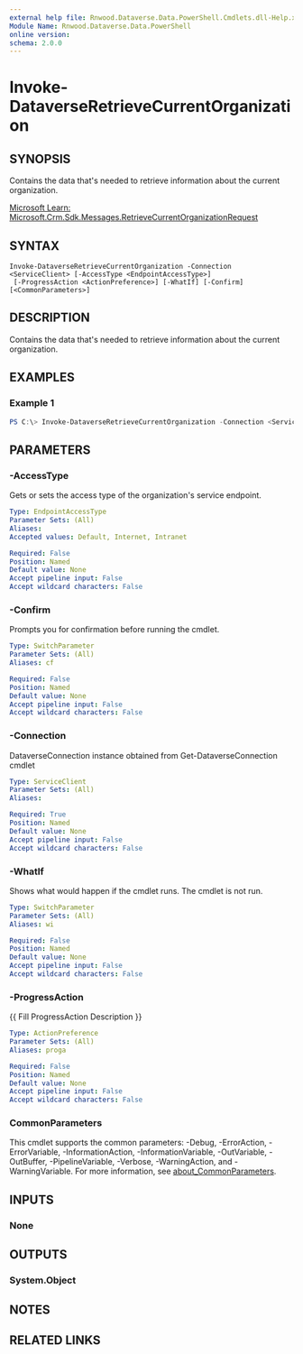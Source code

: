 ```yaml
---
external help file: Rnwood.Dataverse.Data.PowerShell.Cmdlets.dll-Help.xml
Module Name: Rnwood.Dataverse.Data.PowerShell
online version:
schema: 2.0.0
---
```


# Invoke-DataverseRetrieveCurrentOrganization

## SYNOPSIS
Contains the data that's needed to retrieve information about the current organization.

[Microsoft Learn: Microsoft.Crm.Sdk.Messages.RetrieveCurrentOrganizationRequest](https://learn.microsoft.com/dotnet/api/Microsoft.Crm.Sdk.Messages.RetrieveCurrentOrganizationRequest)

## SYNTAX

```
Invoke-DataverseRetrieveCurrentOrganization -Connection <ServiceClient> [-AccessType <EndpointAccessType>]
 [-ProgressAction <ActionPreference>] [-WhatIf] [-Confirm] [<CommonParameters>]
```

## DESCRIPTION
Contains the data that's needed to retrieve information about the current organization.

## EXAMPLES

### Example 1
```powershell
PS C:\> Invoke-DataverseRetrieveCurrentOrganization -Connection <ServiceClient> -AccessType <EndpointAccessType>
```

## PARAMETERS

### -AccessType
Gets or sets the access type of the organization's service endpoint.

```yaml
Type: EndpointAccessType
Parameter Sets: (All)
Aliases:
Accepted values: Default, Internet, Intranet

Required: False
Position: Named
Default value: None
Accept pipeline input: False
Accept wildcard characters: False
```

### -Confirm
Prompts you for confirmation before running the cmdlet.

```yaml
Type: SwitchParameter
Parameter Sets: (All)
Aliases: cf

Required: False
Position: Named
Default value: None
Accept pipeline input: False
Accept wildcard characters: False
```

### -Connection
DataverseConnection instance obtained from Get-DataverseConnection cmdlet

```yaml
Type: ServiceClient
Parameter Sets: (All)
Aliases:

Required: True
Position: Named
Default value: None
Accept pipeline input: False
Accept wildcard characters: False
```

### -WhatIf
Shows what would happen if the cmdlet runs. The cmdlet is not run.

```yaml
Type: SwitchParameter
Parameter Sets: (All)
Aliases: wi

Required: False
Position: Named
Default value: None
Accept pipeline input: False
Accept wildcard characters: False
```

### -ProgressAction
{{ Fill ProgressAction Description }}

```yaml
Type: ActionPreference
Parameter Sets: (All)
Aliases: proga

Required: False
Position: Named
Default value: None
Accept pipeline input: False
Accept wildcard characters: False
```

### CommonParameters
This cmdlet supports the common parameters: -Debug, -ErrorAction, -ErrorVariable, -InformationAction, -InformationVariable, -OutVariable, -OutBuffer, -PipelineVariable, -Verbose, -WarningAction, and -WarningVariable. For more information, see [about_CommonParameters](http://go.microsoft.com/fwlink/?LinkID=113216).

## INPUTS

### None
## OUTPUTS

### System.Object
## NOTES

## RELATED LINKS
